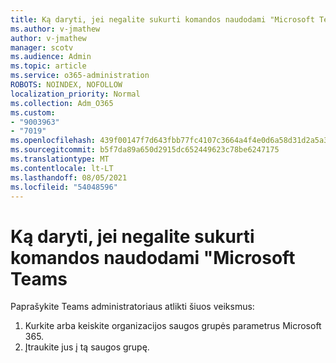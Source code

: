 ```yaml
---
title: Ką daryti, jei negalite sukurti komandos naudodami "Microsoft Teams
ms.author: v-jmathew
author: v-jmathew
manager: scotv
ms.audience: Admin
ms.topic: article
ms.service: o365-administration
ROBOTS: NOINDEX, NOFOLLOW
localization_priority: Normal
ms.collection: Adm_O365
ms.custom:
- "9003963"
- "7019"
ms.openlocfilehash: 439f00147f7d643fbb77fc4107c3664a4f4e0d6a58d31d2a5a33599fab16185f
ms.sourcegitcommit: b5f7da89a650d2915dc652449623c78be6247175
ms.translationtype: MT
ms.contentlocale: lt-LT
ms.lasthandoff: 08/05/2021
ms.locfileid: "54048596"
---
```

# <a name="what-to-do-if-you-cant-create-a-team-in-microsoft-teams"></a>Ką daryti, jei negalite sukurti komandos naudodami "Microsoft Teams

Paprašykite Teams administratoriaus atlikti šiuos veiksmus:

1. Kurkite arba keiskite organizacijos saugos grupės parametrus Microsoft 365.
2. Įtraukite jus į tą saugos grupę.
